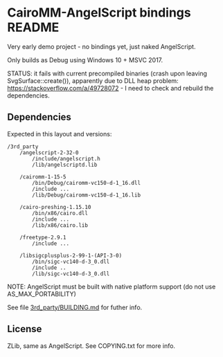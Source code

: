 # CairoMM-AngelScript bindings README

Very early demo project - no bindings yet, just naked AngelScript.

Only builds as Debug using Windows 10 + MSVC 2017.

STATUS: it fails with current precompiled binaries (crash upon leaving SvgSurface::create()), 
apparently due to DLL heap problem: https://stackoverflow.com/a/49728072 - I need to check and rebuild the dependencies.

## Dependencies

Expected in this layout and versions:

```
/3rd_party
    /angelscript-2-32-0
        /include/angelscript.h
        /lib/angelscriptd.lib

    /cairomm-1-15-5
        /bin/Debug/cairomm-vc150-d-1_16.dll
        /include ...
        /lib/Debug/cairomm-vc150-d-1_16.lib
    
    /cairo-preshing-1.15.10
        /bin/x86/cairo.dll
        /include ...
        /lib/x86/cairo.lib
    
    /freetype-2.9.1
        /include ...
    
    /libsigcplusplus-2-99-1-(API-3-0)
        /bin/sigc-vc140-d-3_0.dll
        /include ..
        /lib/sigc-vc140-d-3_0.dll            
```

NOTE: AngelScript must be built with native platform support (do not use AS_MAX_PORTABILITY)

See file [3rd_party/BUILDING.md](3rd_party/BUILDING.md) for futher info.

## License

ZLib, same as AngelScript. See COPYING.txt for more info.
